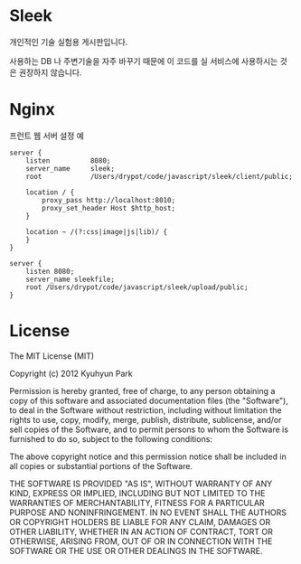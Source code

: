 # Sleek

개인적인 기술 실험용 게시판입니다.

사용하는 DB 나 주변기술을 자주 바꾸기 때문에 이 코드를 실 서비스에 사용하시는 것은 권장하지 않습니다.


# Nginx

프런트 웹 서버 설정 예

	server {
		listen          8080;
		server_name     sleek;
		root            /Users/drypot/code/javascript/sleek/client/public;

		location / {
			proxy_pass http://localhost:8010;
			proxy_set_header Host $http_host;
		}

		location ~ /(?:css|image|js|lib)/ {
		}
	}

	server {
		listen 8080;
		server_name sleekfile;
		root /Users/drypot/code/javascript/sleek/upload/public;
	}


# License

The MIT License (MIT)

Copyright (c) 2012 Kyuhyun Park

Permission is hereby granted, free of charge, to any person obtaining a copy of this software and associated documentation files (the "Software"), to deal in the Software without restriction, including without limitation the rights to use, copy, modify, merge, publish, distribute, sublicense, and/or sell copies of the Software, and to permit persons to whom the Software is furnished to do so, subject to the following conditions:

The above copyright notice and this permission notice shall be included in all copies or substantial portions of the Software.

THE SOFTWARE IS PROVIDED "AS IS", WITHOUT WARRANTY OF ANY KIND, EXPRESS OR IMPLIED, INCLUDING BUT NOT LIMITED TO THE WARRANTIES OF MERCHANTABILITY, FITNESS FOR A PARTICULAR PURPOSE AND NONINFRINGEMENT. IN NO EVENT SHALL THE AUTHORS OR COPYRIGHT HOLDERS BE LIABLE FOR ANY CLAIM, DAMAGES OR OTHER LIABILITY, WHETHER IN AN ACTION OF CONTRACT, TORT OR OTHERWISE, ARISING FROM, OUT OF OR IN CONNECTION WITH THE SOFTWARE OR THE USE OR OTHER DEALINGS IN THE SOFTWARE.